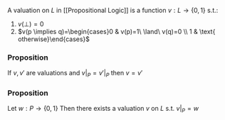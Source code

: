 A valuation on $L$ in [[Propositional Logic]] is a function $v:L\to \{ 0,1 \}$ s.t.:
1. $v(\bot)=0$
2. $v(p \implies q)=\begin{cases}0 & v(p)=1\ \land\ v(q)=0 \\ 1 & \text{ otherwise}\end{cases}$

### Proposition
If $v,v'$ are valuations and $v|_{P}=v'|_{P}$ then $v=v'$
### Proposition
Let $w:P\to \{ 0,1 \}$ 
Then there exists a valuation $v$ on $L$ s.t. $v|_{P}=w$
